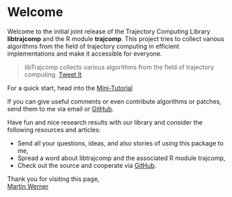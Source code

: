 # Welcome

Welcome to the initial joint release of the Trajectory Computing Library  **libtrajcomp** and the R module **trajcomp**. 
This project tries to collect various algorithms from the field
of trajectory computing in efficient implementations and make it accessible for everyone.

>libTrajcomp collects various algorithms from the field of trajectory computing. [Tweet It](https://twitter.com/intent/tweet?text=libTrajcomp+collects+various+algorithms+from+the+field+of+trajectory+computing.&url=http%3A%2F%2Ftrajectorycomputing.com%2F&hashtags=BigData,DataScience&via=trajcomp)

For a quick start, head into the [Mini-Tutorial](01_mini_tutorial.md)


If you can give useful comments or even contribute algorithms or patches,
send them to me via email or [GitHub](https://github.com/mwernerds/trajcomp).

Have fun and nice research results with our library and consider the following resources and articles:

* Send all your questions, ideas, and also stories of using this package to me,
* Spread a word about libtrajcomp and the associated R module trajcomp,
* Check out the source and cooperate via [GitHub](https://github.com/mwernerds/trajcomp).



Thank you for visiting this page,<BR> 
[Martin Werner](http://www.martinwerner.de/)

